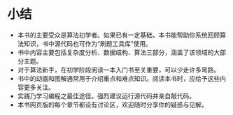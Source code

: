 # 小结

- 本书的主要受众是算法初学者。如果已有一定基础，本书能帮助你系统回顾算法知识，书中源代码也可作为“刷题工具库”使用。
- 书中内容主要包括复杂度分析、数据结构、算法三部分，涵盖了该领域的大部分主题。
- 对于算法新手，在初学阶段阅读一本入门书至关重要，可以少走许多弯路。
- 书中的动画和图解通常用于介绍重点和难点知识。阅读本书时，应给予这些内容更多关注。
- 实践乃学习编程之最佳途径。强烈建议运行源代码并亲自敲代码。
- 本书网页版的每个章节都设有讨论区，欢迎随时分享你的疑惑与见解。
